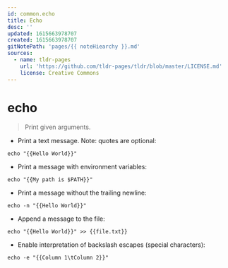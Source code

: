 ```yaml
---
id: common.echo
title: Echo
desc: ''
updated: 1615663978707
created: 1615663978707
gitNotePath: 'pages/{{ noteHiearchy }}.md'
sources:
  - name: tldr-pages
    url: 'https://github.com/tldr-pages/tldr/blob/master/LICENSE.md'
    license: Creative Commons
---
```

# echo

> Print given arguments.

- Print a text message. Note: quotes are optional:

`echo "{{Hello World}}"`

- Print a message with environment variables:

`echo "{{My path is $PATH}}"`

- Print a message without the trailing newline:

`echo -n "{{Hello World}}"`

- Append a message to the file:

`echo "{{Hello World}}" >> {{file.txt}}`

- Enable interpretation of backslash escapes (special characters):

`echo -e "{{Column 1\tColumn 2}}"`

